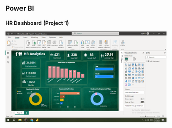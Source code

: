 ## Power BI
### HR Dashboard (Project 1)

![HR Dashboard](https://github.com/fahadraisfahad/Notes/blob/main/Data/Projects/files/Project1.PNG)



